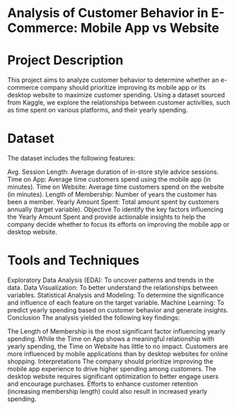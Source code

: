 # Analysis of Customer Behavior in E-Commerce: Mobile App vs Website

# Project Description

This project aims to analyze customer behavior to determine whether an e-commerce company should prioritize improving its mobile app or its desktop website to maximize customer spending. Using a dataset sourced from Kaggle, we explore the relationships between customer activities, such as time spent on various platforms, and their yearly spending.

# Dataset

The dataset includes the following features:

Avg. Session Length: Average duration of in-store style advice sessions.
Time on App: Average time customers spend using the mobile app (in minutes).
Time on Website: Average time customers spend on the website (in minutes).
Length of Membership: Number of years the customer has been a member.
Yearly Amount Spent: Total amount spent by customers annually (target variable).
Objective
To identify the key factors influencing the Yearly Amount Spent and provide actionable insights to help the company decide whether to focus its efforts on improving the mobile app or desktop website.

# Tools and Techniques

Exploratory Data Analysis (EDA): To uncover patterns and trends in the data.
Data Visualization: To better understand the relationships between variables.
Statistical Analysis and Modeling: To determine the significance and influence of each feature on the target variable.
Machine Learning: To predict yearly spending based on customer behavior and generate insights.
Conclusion
The analysis yielded the following key findings:

The Length of Membership is the most significant factor influencing yearly spending.
While the Time on App shows a meaningful relationship with yearly spending, the Time on Website has little to no impact.
Customers are more influenced by mobile applications than by desktop websites for online shopping.
Interpretations
The company should prioritize improving the mobile app experience to drive higher spending among customers.
The desktop website requires significant optimization to better engage users and encourage purchases.
Efforts to enhance customer retention (increasing membership length) could also result in increased yearly spending.
